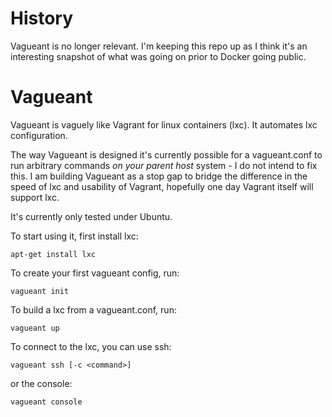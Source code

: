 # History

Vagueant is no longer relevant. I'm keeping this repo up as I think it's an interesting snapshot of what was going on prior to Docker going public.
# Vagueant

Vagueant is vaguely like Vagrant for linux containers (lxc). It automates lxc configuration.

The way Vagueant is designed it's currently possible for a vagueant.conf to run arbitrary commands *on your parent host* system - I do not intend to fix this. I am building Vagueant as a stop gap to bridge the difference in the speed of lxc and usability of Vagrant, hopefully one day Vagrant itself will support lxc.

It's currently only tested under Ubuntu.

To start using it, first install lxc:

    apt-get install lxc

To create your first vagueant config, run:

    vagueant init

To build a lxc from a vagueant.conf, run:

    vagueant up

To connect to the lxc, you can use ssh:

    vagueant ssh [-c <command>]

or the console:

    vagueant console

